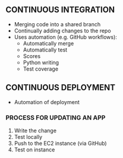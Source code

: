 ## CONTINUOUS INTEGRATION

- Merging code into a shared branch
- Continually adding changes to the repo
- Uses automation (e.g. GitHub workflows):
    - Automatically merge
    - Automatically test
    - Scores
    - Python writing
    - Test coverage

## CONTINUOUS DEPLOYMENT

- Automation of deployment


### PROCESS FOR UPDATING AN APP

1. Write the change
2. Test locally
3. Push to the EC2 instance (via GitHub)
4. Test on instance